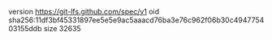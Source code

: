 version https://git-lfs.github.com/spec/v1
oid sha256:11df3bf45331897ee5e5e9ac5aaacd76ba3e76c962f06b30c494775403155ddb
size 32635
